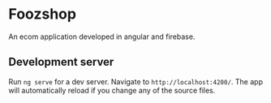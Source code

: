 
# Foozshop

An ecom application developed in angular and firebase.

## Development server

Run `ng serve` for a dev server. Navigate to `http://localhost:4200/`. The app will automatically reload if you change any of the source files.

